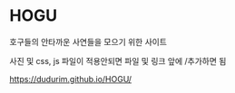 # HOGU

호구들의 안타까운 사연들을 모으기 위한 사이트

사진 및 css, js 파일이 적용안되면 파일 및 링크 앞에 /추가하면 됨

https://dudurim.github.io/HOGU/

